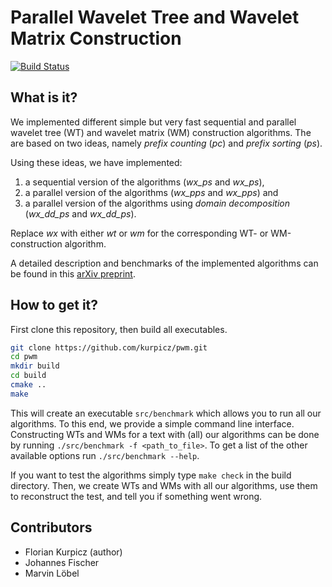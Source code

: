 # Parallel Wavelet Tree and Wavelet Matrix Construction

[![Build Status](https://travis-ci.org/kurpicz/pwm.svg?branch=master)](https://travis-ci.org/kurpicz/pwm)

## What is it?
We implemented different simple but very fast sequential and parallel wavelet tree (WT) and wavelet matrix (WM) construction algorithms.
The are based on two ideas, namely *prefix counting* (*pc*) and *prefix sorting* (*ps*).

Using these ideas, we have implemented:
1. a sequential version of the algorithms (*wx_ps* and *wx_ps*),
2. a parallel version of the algorithms (*wx_pps* and *wx_pps*) and
3. a parallel version of the algorithms using *domain decomposition* (*wx_dd_ps* and *wx_dd_ps*).

Replace _wx_ with either _wt_ or _wm_ for the corresponding WT- or WM-construction algorithm.

A detailed description and benchmarks of the implemented algorithms can be found in this [arXiv preprint](https://arxiv.org/abs/1702.07578).

## How to get it?
First clone this repository, then build all executables.
```sh
git clone https://github.com/kurpicz/pwm.git
cd pwm
mkdir build
cd build
cmake ..
make
```
This will create an executable `src/benchmark` which allows you to run all our algorithms.
To this end, we provide a simple command line interface.
Constructing WTs and WMs for a text with (all) our algorithms can be done by running `./src/benchmark -f <path_to_file>`.
To get a list of the other available options run `./src/benchmark --help`.

If you want to test the algorithms simply type `make check` in the build directory.
Then, we create WTs and WMs with all our algorithms, use them to reconstruct the test, and tell you if something went wrong.

## Contributors
- Florian Kurpicz (author)
- Johannes Fischer
- Marvin Löbel
